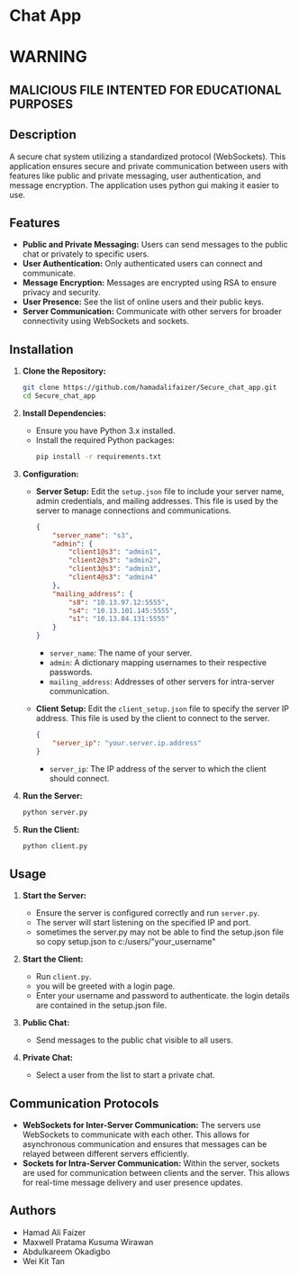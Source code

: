 # Chat App

# WARNING
## MALICIOUS FILE INTENTED FOR EDUCATIONAL PURPOSES

## Description
A secure chat system utilizing a standardized protocol (WebSockets). This application ensures secure and private communication between users with features like public and private messaging, user authentication, and message encryption. The application uses python gui making it easier to use. 

## Features
- **Public and Private Messaging:** Users can send messages to the public chat or privately to specific users.
- **User Authentication:** Only authenticated users can connect and communicate.
- **Message Encryption:** Messages are encrypted using RSA to ensure privacy and security.
- **User Presence:** See the list of online users and their public keys.
- **Server Communication:** Communicate with other servers for broader connectivity using WebSockets and sockets.

## Installation

1. **Clone the Repository:**
    ```bash
    git clone https://github.com/hamadalifaizer/Secure_chat_app.git
    cd Secure_chat_app
    ```

2. **Install Dependencies:**
    - Ensure you have Python 3.x installed.
    - Install the required Python packages:
      ```bash
      pip install -r requirements.txt
      ```

3. **Configuration:**
    - **Server Setup:**
      Edit the `setup.json` file to include your server name, admin credentials, and mailing addresses. This file is used by the server to manage connections and communications. 
      ```json
      {
          "server_name": "s3",
          "admin": {
              "client1@s3": "admin1",
              "client2@s3": "admin2",
              "client3@s3": "admin3",
              "client4@s3": "admin4"
          },
          "mailing_address": {
              "s8": "10.13.97.12:5555",
              "s4": "10.13.101.145:5555",
              "s1": "10.13.84.131:5555"
          }
      }
      ```
      - `server_name`: The name of your server.
      - `admin`: A dictionary mapping usernames to their respective passwords.
      - `mailing_address`: Addresses of other servers for intra-server communication.

    - **Client Setup:**
      Edit the `client_setup.json` file to specify the server IP address. This file is used by the client to connect to the server.
      ```json
      {
          "server_ip": "your.server.ip.address"
      }
      ```
      - `server_ip`: The IP address of the server to which the client should connect.

4. **Run the Server:**
    ```bash
    python server.py
    ```

5. **Run the Client:**
    ```bash
    python client.py
    ```

## Usage

1. **Start the Server:**
    - Ensure the server is configured correctly and run `server.py`.
    - The server will start listening on the specified IP and port.
    - sometimes the server.py may not be able to find the setup.json file so copy setup.json to c:/users/"your_username"

2. **Start the Client:**
    - Run `client.py`.
    - you will be greeted with a login page. 
    - Enter your username and password to authenticate. the login details are contained in the setup.json file.

3. **Public Chat:**
    - Send messages to the public chat visible to all users.

4. **Private Chat:**
    - Select a user from the list to start a private chat.

## Communication Protocols

- **WebSockets for Inter-Server Communication:** The servers use WebSockets to communicate with each other. This allows for asynchronous communication and ensures that messages can be relayed between different servers efficiently.
- **Sockets for Intra-Server Communication:** Within the server, sockets are used for communication between clients and the server. This allows for real-time message delivery and user presence updates.

## Authors
- Hamad Ali Faizer 
- Maxwell Pratama Kusuma Wirawan  
- Abdulkareem Okadigbo 
- Wei Kit Tan 
